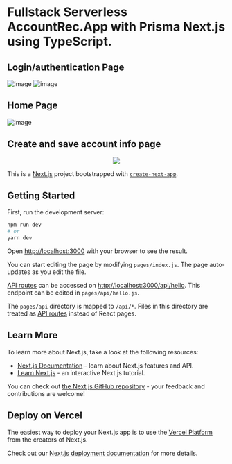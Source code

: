 # Fullstack Serverless AccountRec.App with Prisma Next.js using TypeScript.

## Login/authentication Page

![image](https://user-images.githubusercontent.com/37651620/108852051-3b829c80-760d-11eb-8c1c-a40c765df753.png)
![image](https://user-images.githubusercontent.com/37651620/108852111-4806f500-760d-11eb-9ca8-fe53b4f5a9ec.png)

## Home Page

![image](https://user-images.githubusercontent.com/37651620/108852485-c5cb0080-760d-11eb-81eb-1959ddb68904.png)

## Create and save account info page

<p align="center">
<img src="https://user-images.githubusercontent.com/37651620/108852553-dd09ee00-760d-11eb-8022-43dd66e60340.png" />
</p>

This is a [Next.js](https://nextjs.org/) project bootstrapped with [`create-next-app`](https://github.com/vercel/next.js/tree/canary/packages/create-next-app).

## Getting Started

First, run the development server:

```bash
npm run dev
# or
yarn dev
```

Open [http://localhost:3000](http://localhost:3000) with your browser to see the result.

You can start editing the page by modifying `pages/index.js`. The page auto-updates as you edit the file.

[API routes](https://nextjs.org/docs/api-routes/introduction) can be accessed on [http://localhost:3000/api/hello](http://localhost:3000/api/hello). This endpoint can be edited in `pages/api/hello.js`.

The `pages/api` directory is mapped to `/api/*`. Files in this directory are treated as [API routes](https://nextjs.org/docs/api-routes/introduction) instead of React pages.

## Learn More

To learn more about Next.js, take a look at the following resources:

- [Next.js Documentation](https://nextjs.org/docs) - learn about Next.js features and API.
- [Learn Next.js](https://nextjs.org/learn) - an interactive Next.js tutorial.

You can check out [the Next.js GitHub repository](https://github.com/vercel/next.js/) - your feedback and contributions are welcome!

## Deploy on Vercel

The easiest way to deploy your Next.js app is to use the [Vercel Platform](https://vercel.com/new?utm_medium=default-template&filter=next.js&utm_source=create-next-app&utm_campaign=create-next-app-readme) from the creators of Next.js.

Check out our [Next.js deployment documentation](https://nextjs.org/docs/deployment) for more details.
